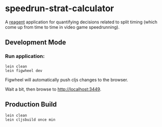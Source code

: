 # speedrun-strat-calculator

A [reagent](https://github.com/reagent-project/reagent) application for quantifying decisions related to split timing (which come up from time to time in video game speedrunning).

## Development Mode

### Run application:

```
lein clean
lein figwheel dev
```

Figwheel will automatically push cljs changes to the browser.

Wait a bit, then browse to [http://localhost:3449](http://localhost:3449).

## Production Build

```
lein clean
lein cljsbuild once min
```
